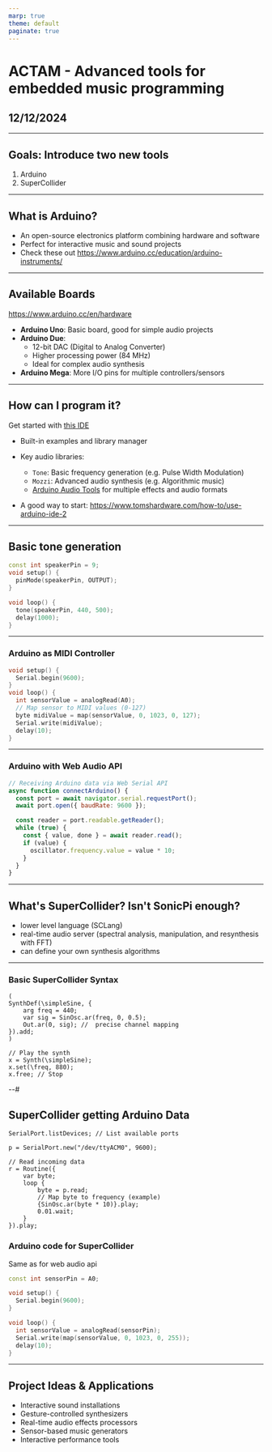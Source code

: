 ```yaml
---
marp: true
theme: default
paginate: true
---
```


# ACTAM - Advanced tools for embedded music programming 
## 12/12/2024

---

## Goals: Introduce two new tools

1) Arduino
2) SuperCollider

---

## What is Arduino?
* An open-source electronics platform combining hardware and software
* Perfect for interactive music and sound projects
* Check these out https://www.arduino.cc/education/arduino-instruments/

---

## Available Boards
https://www.arduino.cc/en/hardware 
* **Arduino Uno**: Basic board, good for simple audio projects
* **Arduino Due**: 
  - 12-bit DAC (Digital to Analog Converter)
  - Higher processing power (84 MHz)
  - Ideal for complex audio synthesis
* **Arduino Mega**: More I/O pins for multiple controllers/sensors

---

## How can I program it?

Get started with [this IDE](https://docs.arduino.cc/software/ide-v2/tutorials/getting-started-ide-v2/)
* Built-in examples and library manager
* Key audio libraries:
  - `Tone`: Basic frequency generation (e.g. Pulse Width Modulation)
  - `Mozzi`: Advanced audio synthesis (e.g. Algorithmic music)
  - [Arduino Audio Tools](https://github.com/pschatzmann/arduino-audio-tools) for multiple effects and audio formats

* A good way to start: https://www.tomshardware.com/how-to/use-arduino-ide-2

--- 

## Basic tone generation

```cpp
const int speakerPin = 9;
void setup() {
  pinMode(speakerPin, OUTPUT);
}

void loop() {
  tone(speakerPin, 440, 500);
  delay(1000);
}
```

---

### Arduino as MIDI Controller
```cpp
void setup() {
  Serial.begin(9600);
}
void loop() {
  int sensorValue = analogRead(A0);
  // Map sensor to MIDI values (0-127)
  byte midiValue = map(sensorValue, 0, 1023, 0, 127);
  Serial.write(midiValue);
  delay(10);
}
```
---

### Arduino with Web Audio API
```javascript
// Receiving Arduino data via Web Serial API
async function connectArduino() {
  const port = await navigator.serial.requestPort();
  await port.open({ baudRate: 9600 });

  const reader = port.readable.getReader();
  while (true) {
    const { value, done } = await reader.read();
    if (value) {
      oscillator.frequency.value = value * 10;
    }
  }
}
```
--- 

## What's SuperCollider? Isn't SonicPi enough?

* lower level language (SCLang)
* real-time audio server (spectral analysis, manipulation, and resynthesis with FFT)
* can define your own synthesis algorithms

--- 

### Basic SuperCollider Syntax

```supercollider
(
SynthDef(\simpleSine, {
    arg freq = 440;
    var sig = SinOsc.ar(freq, 0, 0.5);
    Out.ar(0, sig); //  precise channel mapping
}).add;
)

// Play the synth
x = Synth(\simpleSine);
x.set(\freq, 880);
x.free; // Stop
```

--# 

## SuperCollider getting Arduino Data

```supercollider
SerialPort.listDevices; // List available ports

p = SerialPort.new("/dev/ttyACM0", 9600);

// Read incoming data
r = Routine({
    var byte;
    loop {
        byte = p.read;
        // Map byte to frequency (example)
        {SinOsc.ar(byte * 10)}.play;
        0.01.wait;
    }
}).play;
```

### Arduino code for SuperCollider
Same as for web audio api 

```cpp
const int sensorPin = A0;

void setup() {
  Serial.begin(9600);
}

void loop() {
  int sensorValue = analogRead(sensorPin);
  Serial.write(map(sensorValue, 0, 1023, 0, 255));
  delay(10);
}
```

---

## Project Ideas & Applications

* Interactive sound installations
* Gesture-controlled synthesizers
* Real-time audio effects processors
* Sensor-based music generators
* Interactive performance tools
